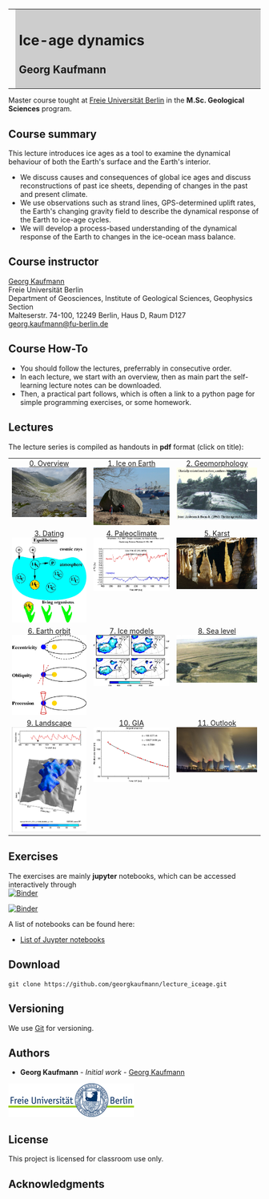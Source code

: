 <meta http-equiv="Content-Type" content="text/html; charset=utf-8"/>
<table>
<tr><td><img style="height: 150px;" src="images/Obersulzbachkees_gk.jpg"></td>
<td bgcolor="#CDCDCD" style="width:600px">
<h1>Ice-age dynamics</h1>
<h2>Georg Kaufmann</h2>
</td>
</tr>
</table>

Master course tought at [Freie Universität Berlin](http://fu-berlin.de) in the 
**M.Sc. Geological Sciences** program.

## Course summary

This lecture introduces ice ages as a tool to examine the dynamical behaviour of both the Earth's surface and the Earth's interior.

- We discuss causes and consequences of global ice ages and discuss reconstructions of past ice sheets, 
depending of changes in the past and present climate.
- We use observations such as strand lines, GPS-determined uplift rates, the Earth's changing gravity field to 
describe the dynamical response of the Earth to ice-age cycles.
- We will develop a process-based understanding of the dynamical response of the Earth to changes in the ice-ocean mass balance.

## Course instructor

[Georg Kaufmann](http://userpage.fu-berlin.de/~geodyn)<br>
Freie Universität Berlin<br>
Department of Geosciences, Institute of Geological Sciences, Geophysics Section<br>
Malteserstr. 74-100, 12249 Berlin, Haus D, Raum D127<br>
[georg.kaufmann@fu-berlin.de](mailto:georg.kaufmann@fu-berlin.de)

## Course How-To

- You should follow the lectures, preferrably in consecutive order.
- In each lecture, we start with an overview, then as main part the self-learning lecture notes can be downloaded.
- Then, a practical part follows, which is often a link to a python page for simple programming exercises, or some homework.

## Lectures

The lecture series is compiled as handouts in **pdf** format
(click on title):

<table>
<tr>
<td style="height: 30px;vertical-align:top;text-align:center">
<a href='handouts/Lecture_IceAges_00_Overview_handout.pdf'>0. Overview</a> <br><img src='images/Obersulzbachkees_gk.jpg' style=width:50mm></td>
<td style="height: 30px;vertical-align:top;text-align:center">
<a href='handouts/Lecture_IceAges_01_IceOnEarth_handout.pdf'>1. Ice on Earth</a> <br><img src='images/chapter/chap01.jpg' style=width:50mm></td>
<td style="height: 30px;vertical-align:top;text-align:center">
<a href='handouts/Lecture_IceAges_02_Geomorphology_handout.pdf'>2. Geomorphology</a> <br><img src='images/chapter/chap02.jpg' style=width:50mm></td>
</tr>
<tr>
<td style="height: 30px;vertical-align:top;text-align:center">
<a href='handouts/Lecture_IceAges_03_Dating_handout.pdf'>3. Dating</a> <br><img src='images/chapter/chap03.jpg' style=width:50mm></td>
<td style="height: 30px;vertical-align:top;text-align:center">
<a href='handouts/Lecture_IceAges_04_Paleoclimate_handout.pdf'>4. Paleoclimate</a> <br><img src='images/chapter/chap04.jpg' style=width:50mm></td>
<td style="height: 30px;vertical-align:top;text-align:center">
<a href='handouts/Lecture_IceAges_05_Karst_handout.pdf'>5. Karst</a> <br><img src='images/chapter/chap05.jpg' style=width:50mm></td>
</tr>
<tr>
<td style="height: 30px;vertical-align:top;text-align:center">
<a href='handouts/Lecture_IceAges_06_EarthOrbit_handout.pdf'>6. Earth orbit</a> <br><img src='images/chapter/chap06.jpg' style=width:50mm></td>
<td style="height: 30px;vertical-align:top;text-align:center">
<a href='handouts/Lecture_IceAges_07_IceModels_handout.pdf'>7. Ice models</a> <br><img src='images/chapter/chap07.jpg' style=width:50mm></td>
<td style="height: 30px;vertical-align:top;text-align:center">
<a href='handouts/Lecture_IceAges_08_Sealevel_handout.pdf'>8. Sea level</a> <br><img src='images/chapter/chap08.jpg' style=width:50mm></td>
</tr>
<tr>
<td style="height: 30px;vertical-align:top;text-align:center">
<a href='handouts/Lecture_IceAges_09_Landscape_handout.pdf'>9. Landscape</a> <br><img src='images/chapter/chap09.jpg' style=width:50mm></td>
<td style="height: 30px;vertical-align:top;text-align:center">
<a href='handouts/Lecture_IceAges_10_GIA_handout.pdf'>10. GIA</a> <br><img src='images/chapter/chap10.jpg' style=width:50mm></td>
<td style="height: 30px;vertical-align:top;text-align:center">
<a href='handouts/Lecture_IceAges_11_Outlook_handout.pdf'>11. Outlook</a> <br><img src='images/chapter/chap11.jpg' style=width:50mm></td>
</tr>
</table>

## Exercises

The exercises are mainly **jupyter** notebooks, which can be accessed interactively through<br>
[![Binder](https://mybinder.org/badge_logo.svg)](https://mybinder.org/v2/gh/georgkaufmann/lecture_iceage.git/main?filepath=index.ipynb)

[![Binder](https://mybinder.org/badge_logo.svg)](https://mybinder.org/v2/gh/georgkaufmann/jupyter/main?urlpath=git-pull?repo=https://github.com/georgkaufmann/lecture_iceage)

A list of notebooks can be found here:

- <a href="README_Notebooks.md" target="_blank">List of Juypter notebooks</a>

## Download
```
git clone https://github.com/georgkaufmann/lecture_iceage.git
```

## Versioning

We use [Git](https://git-scm.com/) for versioning.

## Authors

* **Georg Kaufmann** - *Initial work* - [Georg Kaufmann](http://userpage.fu-berlin.de/~geodyn)

![](images/fu-logo.jpg)


## License

This project is licensed for classroom use only.

## Acknowledgments
